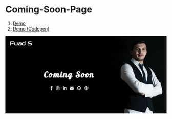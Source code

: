# Coming-Soon-Page

1. [Demo](https://fuadsuleymanli.xyz/Demos/comingsoonpage) 
2. [Demo (Codepen)](https://codepen.io/fuads062/project/editor/ZQOokQ)

![SreenShot](img/screenshot.gif)


